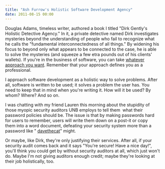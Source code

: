 ```yaml
---
title: "Ash Furrow's Holistic Software Development Agency"
date: 2011-08-15 00:00
---
```


Douglas Adams, timeless writer, authored a book I titled "Dirk Gently's Holistic Detective Agency." In it, a private detective named Dirk investigates mysteries beyond the understanding of people who fail to recognize what he calls the "fundamental interconnectedness of all things." By widening his focus to beyond only what appears to be connected to the case, he is able to solve the mysteries (and squeeze a few etra pounds out of his clients' wallets). If you're in the business of software, you can take [whatever approach you want](/blog/creating-software/). Remember that your approach defines you as a professional.

I approach software development as a holistic way to solve problems. After all, software is written to be used; it solves a problem the user has. You need to keep that in mind when you're writing it. How will it be used? By whom? Where? And so on.

I was chatting with my friend Lauren this morning about the stupidity of those myopic security auditors UNB employs to tell them &nbsp;what their password policies should be. The issue is that by making passwords hard for users to remember, users will write them down on a post-it or copy them&nbsp;into a word document, defeating your security system more than a password like " [davethecat](http://xkcd.com/936/)" might.

Or maybe, like Dirk, they're only justifying their services. After all, if your security audit comes back and it says "You're secure! Have a nice day!", you'll think you could get by without security auditors at all, which just won't do. Maybe I'm not giving auditors enough credit; maybe they're looking at their job&nbsp;holistically, too.

<!-- more -->
